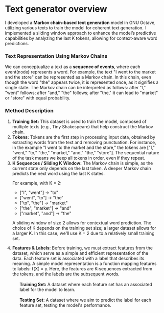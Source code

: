<h1>
  Text generator overview
</h1>
I developed a <b>Markov chain-based text generation</b> model in GNU Octave, utilizing various texts to train the model for coherent text generation.
I implemented a sliding window approach to enhance the model’s predictive capabilities by analyzing the last K tokens, allowing for context-aware word predictions.
<h3>
  Text Representation Using Markov Chains
</h3>
We can conceptualize a text as a <b>sequence of events</b>, where each event(node) represents a word. For example, the text "I went to the market and the store" can be represented as a Markov chain. In this chain, even though the word "the" appears twice, it is represented once, as it signifies a single state. The Markov chain can be interpreted as follows: after "I," "went" follows; after "and," "the" follows; after "the," it can lead to "market" or "store" with equal probability.
<h3>
  Method Description
</h3>
<ol>
<li><b>Training Set:</b> This dataset is used to train the model, composed of multiple texts (e.g., Tiny Shakespeare) that help construct the Markov chain.
</li>
  <li>
<b>Tokens:</b> Tokens are the first step in processing input data, obtained by extracting words from the text and removing punctuation. For instance, in the example "I went to the market and the store," the tokens are ["I," "went," "to," "the," "market," "and," "the," "store"]. The sequential nature of the task means we keep all tokens in order, even if they repeat.</li>

<li><b>K Sequences / Sliding K Window:</b> The Markov chain is simple, as the current state only depends on the last token. A deeper Markov chain predicts the next word using the last K states. 
  
  For example, with K = 2:
<ul>
<li>["I", "went"] → "to"</li>
<li>["went", "to"] → "the"</li>
<li>["to", "the"] → "market"</li>
<li>["the", "market"] → "and"</li>
<li>["market", "and"] → "the"</li>
</ul>

A sliding window of size 2 allows for contextual word prediction. The choice of K depends on the training set size; a larger dataset allows for a larger K. In this case, we'll use K = 2 due to a relatively small training set.</li>
<li><b>Features & Labels:</b> Before training, we must extract features from the dataset, which serve as a simple and efficient representation of the data. Each feature set is associated with a label that describes its meaning. A simple model representation is a function mapping features to labels: f(X) = y. Here, the features are K-sequences extracted from the tokens, and the labels are the subsequent words.
<br></br>
<ol><b>Training Set:</b> A dataset where each feature set has an associated label for the model to learn.</ol>
<br>
<ol><b>Testing Set:</b> A dataset where we aim to predict the label for each feature set, testing the model's performance.</ol></li>
</ol>
